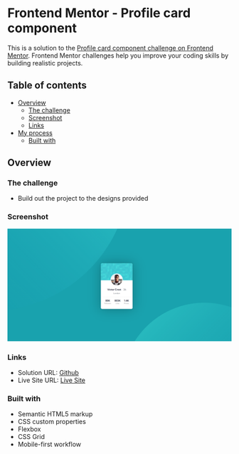 # Frontend Mentor - Profile card component

This is a solution to the [Profile card component challenge on Frontend Mentor](https://www.frontendmentor.io/challenges/profile-card-component-cfArpWshJ). Frontend Mentor challenges help you improve your coding skills by building realistic projects. 

## Table of contents

- [Overview](#overview)
  - [The challenge](#the-challenge)
  - [Screenshot](#screenshot)
  - [Links](#links)
- [My process](#my-process)
  - [Built with](#built-with)


## Overview

### The challenge

- Build out the project to the designs provided

### Screenshot

![](/preview.png)


### Links

- Solution URL: [Github](https://github.com/L0rdix/Profile-card)
- Live Site URL: [Live Site](https://l0rdix.github.io/Profile-card/)


### Built with

- Semantic HTML5 markup
- CSS custom properties
- Flexbox
- CSS Grid
- Mobile-first workflow




